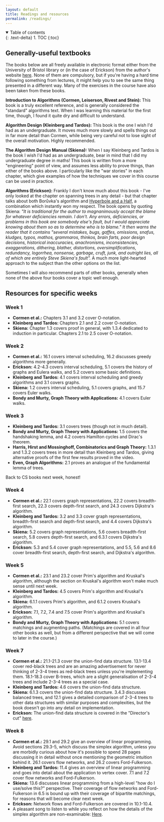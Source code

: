 ```yaml
---
layout: default
title: Readings and resources
permalink: /readings/
---
```


<details open markdown="block">
<summary>
Table of contents
</summary>
{: .text-delta}
1. TOC
{:toc}
</details>

## Generally-useful textbooks

The books below are all freely available in electronic format either from the University of Bristol library or (in the case of Erickson) from the author's website [here](https://jeffe.cs.illinois.edu/teaching/algorithms/). None of them are compulsory, but if you're having a hard time following something from lectures, it might help you to see the same thing presented in a different way. Many of the exercises in the course have also been taken from these books.

**Introduction to Algorithms (Cormen, Leiserson, Rivest and Stein):** This book is a truly excellent reference, and is generally considered the "standard" algorithms text. When I was learning this material for the first time, though, I found it quite dry and difficult to understand. 

**Algorithm Design (Kleinberg and Tardos):** This book is the one I wish I'd had as an undergraduate. It moves much more slowly and spells things out in far more detail than Cormen, while being very careful not to lose sight of the overall motivation. Highly recommended.

**The Algorithm Design Manual (Skiena):** When I say Kleinberg and Tardos is the book I wish I'd had as an undergraduate, bear in mind that I did my undergraduate degree in maths! This book is written from a more "engineering" point of view, and assumes less ability to prove things, than either of the books above. I particularly like the "war stories" in each chapter, which give examples of how the techniques we cover in this course can be used in practice.

**Algorithms (Erickson):** Frankly I don't know much about this book - I've only looked at the chapter on spanning trees in any detail - but that chapter talks about both Borůvka's algorithm and [Hyperbole and a Half](http://hyperboleandahalf.blogspot.com/2013/10/menace.html), a combination which instantly won my respect. The book opens by quoting Skiena: _"It is traditional for the author to magnanimously accept the blame for whatever deficiencies remain. I don't. Any errors, deficiencies, or problems in this book are somebody else's fault, but I would appreciate knowing about them so as to determine who is to blame." It then warns the reader that it contains "several mistakes, bugs, gaffes, omissions, snafus, kludges, typos, mathos, grammaros, thinkos, brain farts, poor design decisions, historical inaccuracies, anachronisms, inconsistencies, exaggerations, dithering, blather, distortions, oversimplifications, redundancy, logorrhea, nonsense, garbage, cruft, junk, and outright lies, all of which are entirely Steve Skiena's fault"._ A much more light-hearted approach to the subject than the other options on the list.

Sometimes I will also recommend parts of other books, generally when none of the above four books cover a topic well enough.

## Resources for specific weeks

### Week 1

* **Cormen et al.:** Chapters 3.1 and 3.2 cover O-notation.
* **Kleinberg and Tardos:** Chapters 2.1 and 2.2 cover O-notation.
* **Skiena:** Chapter 1.3 covers proof in general, with 1.3.4 dedicated to induction in particular. Chapters 2.1 to 2.5 cover O-notation.

### Week 2

* **Cormen et al.:** 16.1 covers interval scheduling, 16.2 discusses greedy algorithms more generally.
* **Erickson:** 4.2-4.3 covers interval scheduling, 5.1 covers the history of graphs and Eulera walks, and 5.2 covers some basic definitions.
* **Kleinberg and Tardos:** 4.1 covers interval scheduling and greedy algorithms and 3.1 covers graphs.
* **Skiena:** 1.2 covers interval scheduling, 5.1 covers graphs, and 15.7 covers Euler walks.
* **Bondy and Murty, Graph Theory with Applications:** 4.1 covers Euler walks.

### Week 3

* **Kleinberg and Tardos:** 3.1 covers trees (though not in much detail).
* **Bondy and Murty, Graph Theory with Applications:** 1.5 covers the handshaking lemma, and 4.2 covers Hamilton cycles and Dirac's theorem.
* **Harris, Hirst and Mossinghoff, Combinatorics and Graph Theory:** 1.3.1 and 1.3.2 covers trees in more detail than Kleinberg and Tardos, giving alternative proofs of the first few results proved in the video.
* **Even, Graph Algorithms:** 2.1 proves an analogue of the fundamental lemma of trees.

Back to CS books next week, honest!

### Week 4

* **Cormen et al.:** 22.1 covers graph representations, 22.2 covers breadth-first search, 22.3 covers depth-first search, and 24.3 covers Dijkstra's algorithm.
* **Kleinberg and Tardos:** 3.2 and 3.3 cover graph representations, breadth-first search and depth-first search, and 4.4 covers Dijkstra's algorithm.
* **Skiena:** 5.2 covers graph representations, 5.6 covers breadth-first search, 5.8 covers depth-first search, and 6.3.1 covers Dijkstra's algorithm.
* **Erickson:** 5.3 and 5.4 cover graph representations, and 5.5, 5.6 and 8.6 cover breadth-first search, depth-first search, and Dijkstra's algorithm.

### Week 5


* **Cormen et al.:** 23.1 and 23.2 cover Prim's algorithm and Kruskal's algorithm, although the section on Kruskal's algorithm won't make much sense until next week.
* **Kleinberg and Tardos:** 4.5 covers Prim's algorithm and Kruskal's algorithm.
* **Skiena:** 6.1.1 covers Prim's algorithm, and 6.1.2 covers Kruskal's algorithm.
* **Erickson:** 7.1, 7.2, 7.4 and 7.5 cover Prim's algorithm and Kruskal's algorithm.
* **Bondy and Murty, Graph Theory with Applications:** 5.1 covers matchings and augmenting paths. (Matchings are covered in all four other books as well, but from a different perspective that we will come to later in the course.)

### Week 7

* **Cormen et al.:**  21.1-21.3 cover the union-find data structure. 13.1-13.4 cover red-black trees and are an amazing advertisement for never thinking of 2-3-4 trees as red-black trees unless you're implementing them. 18.1-18.3 cover B-trees, which are a slight generalisation of 2-3-4 trees and include 2-3-4 trees as a special case.
* **Kleinberg and Tardos:** 4.6 covers the union-find data structure.
* **Skiena:** 6.1.3 covers the union-find data structure. 3.4.3 discusses balanced trees, and 12.1 gives a detailed comparison of 2-3-4 trees to other data structures with similar purposes and complexities, but the book doesn't go into any detail on implementation.
* **Erickson:** The union-find data structure is covered in the "Director's cut" [here](https://jeffe.cs.illinois.edu/teaching/algorithms/notes/11-unionfind.pdf).

### Week 8

* **Cormen et al.:** 29.1 and 29.2 give an overview of linear programming. Avoid sections 29.3-5, which discuss the simplex algorithm, unless you are morbidly curious about how it's possible to spend 28 pages discussing it in detail without once mentioning the geometric intuition behind it. 26.1 covers flow networks, and 26.2 covers Ford-Fulkerson.
* **Kleinberg and Tardos:** 11.4 gives an overview of linear programming and goes into detail about the application to vertex cover. 7.1 and 7.2 cover flow networks and Ford-Fulkerson.
* **Skiena:** 13.6 discusses linear programming from a high-level "how do I use/solve this?" perspective. Their coverage of flow networks and Ford-Fulkerson in 6.5 is bound up with their coverage of bipartite matchings, for reasons that will become clear next week.
* **Erickson:** Network flows and Ford-Fulkerson are covered in 10.1-10.4.
* A pleasant song to listen to while you reflect on how the details of the simplex algorithm are non-examinable: [Here](https://www.youtube.com/watch?v=pg9l7Mx27t8).

